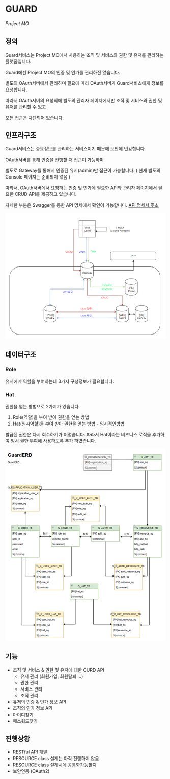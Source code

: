 # GUARD

###### Project MO



## 정의

Guard서비스는 Project MO에서 사용하는 조직 및 서비스와 권한 및 유저를 관리하는 플랫폼입니다.

Guard에선 Project MO의 인증 및 인가를 관리하진 않습니다.

별도의 OAuth서버에서 관리하며 필요에 따라 OAuth서버가 Guard서비스에게 정보를 요청합니다.

따라서 OAuth서버의 요청외에 별도의 관리자 페이지에서만 조직 및 서비스와 권한 및 유저를 관리할 수 있고 

모든 접근은 차단되어 있습니다.



## 인프라구조

Guard서비스는 중요정보를 관리하는 서비스이기 때문에 보안에 민감합니다.

OAuth서버를 통해 인증을 진행할 때 접근이 가능하며

별도로 Gateway를 통해서 인증된 유저(admin)만 접근이 가능합니다. ( 현재 별도의 Console 페이지는 준비되지 않음 )



따라서, OAuth서버에서 요청하는 인증 및 인가에 필요한 API와 관리자 페이지에서 필요한 CRUD API를 제공하고 있습니다.

자세한 부분은 Swagger를 통한 API 명세에서 확인이 가능합니다. [API 명세서 주소](http://google.com)

![1564963934983](assets/1564963934983.png)



## 데이터구조

### Role

유저에게 역할을 부여하는데 3가지 구성정보가 필요합니다.





### Hat

권한을 얻는 방법으로 2가지가 있습니다.

1. Role(역할)을 부여 받아 권한을 얻는 방법
2. Hat(임시역할)을 부여 받아 권한을 얻는 방법 - 임시적인방법

발급된 권한은 다시 회수하기가 어렵습니다. 따라서 Hat이라는 비즈니스 로직을 추가하여 임시 권한 부여에 사용하도록 추가 하였습니다.

![1564966043943](assets/1564966043943.png)



## 기능

- 조직 및 서비스 & 권한 및 유저에 대한 CURD API 
  - 유저 관리 (회원가입, 회원탈퇴 ...)
  - 권한 관리
  - 서비스 관리
  - 조직 관리
- 유저의 인증 & 인가 정보 API
- 조직의 인가 정보 API
- 아이디찾기
- 패스워드찾기



## 진행상황

- RESTful API 개발
- RESOURCE class 설계는 아직 진행하지 않음
 - RESOURCE class 설계시에 공통화가능할지
- 보안연동 (OAuth2)

